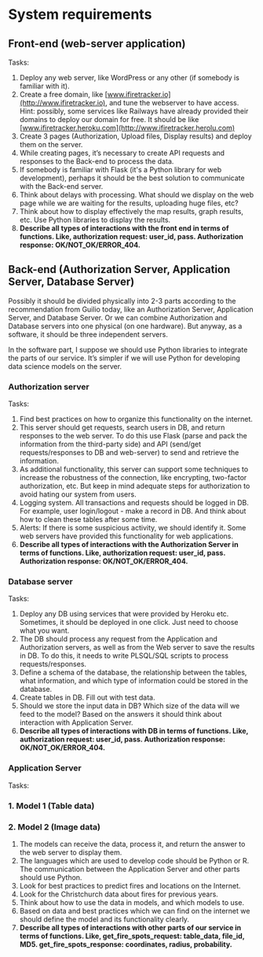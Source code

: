 ﻿# **System requirements**


## **Front-end (web-server application)**

Tasks:

1. Deploy any web server, like WordPress or any other (if somebody is familiar with it).
1. Create a free domain, like [www.ifiretracker.io](http://www.ifiretracker.io), and tune the webserver to have access. Hint: possibly, some services like Railways have already provided their domains to deploy our domain for free. It should be like [www.ifiretracker.heroku.com](http://www.ifiretracker.herolu.com) 
1. Create 3 pages (Authorization, Upload files, Display results) and deploy them on the server.
1. While creating pages, it’s necessary to create API requests and responses to the Back-end to process the data.
1. If somebody is familiar with Flask (it's a Python library for web development), perhaps it should be the best solution to communicate with the Back-end server.
1. Think about delays with processing. What should we display on the web page while we are waiting for the results, uploading huge files, etc?
1. Think about how to display effectively the map results, graph results, etc. Use Python libraries to display the results.
1. **Describe all types of interactions with the front end in terms of functions. Like, authorization request: user\_id, pass. Authorization response: OK/NOT\_OK/ERROR\_404.**

## **Back-end (Authorization Server, Application Server, Database Server)**

Possibly it should be divided physically into 2-3 parts according to the recommendation from Guilio today, like an Authorization Server, Application Server, and Database Server. Or we can combine Authorization and Database servers into one physical (on one hardware). But anyway, as a software, it should be three independent servers.

In the software part, I suppose we should use Python libraries to integrate the parts of our service. It’s simpler if we will use Python for developing data science models on the server.

### **Authorization server**

Tasks:

1. Find best practices on how to organize this functionality on the internet. 
1. This server should get requests, search users in DB, and return responses to the web server. To do this use Flask (parse and pack the information from the third-party side) and API (send/get requests/responses to DB and web-server) to send and retrieve the information.
1. As additional functionality, this server can support some techniques to increase the robustness of the connection, like encrypting, two-factor authorization, etc. But keep in mind adequate steps for authorization to avoid hating our system from users.
1. Logging system. All transactions and requests should be logged in DB. For example, user login/logout - make a record in DB. And think about how to clean these tables after some time.
1. Alerts: If there is some suspicious activity, we should identify it. Some web servers have provided this functionality for web applications.
1. **Describe all types of interactions with the Authorization Server in terms of functions. Like, authorization request: user\_id, pass. Authorization response: OK/NOT\_OK/ERROR\_404.**

### **Database server**

Tasks:

1. Deploy any DB using services that were provided by Heroku etc. Sometimes, it should be deployed in one click. Just need to choose what you want.
1. The DB should process any request from the Application and Authorization servers, as well as from the Web server to save the results in DB. To do this, it needs to write PLSQL/SQL scripts to process requests/responses.
1. Define a schema of the database, the relationship between the tables, what information, and which type of information could be stored in the database. 
1. Create tables in DB. Fill out with test data.
1. Should we store the input data in DB? Which size of the data will we feed to the model? Based on the answers it should think about interaction with Application Server.
1. **Describe all types of interactions with DB in terms of functions. Like, authorization request: user\_id, pass. Authorization response: OK/NOT\_OK/ERROR\_404.**

### **Application Server**

Tasks:

### 1. **Model 1 (Table data)**
### 2. **Model 2 (Image data)**
1. The models can receive the data, process it, and return the answer to the web server to display them.
1. The languages which are used to develop code should be Python or R. The communication between the Application Server and other parts should use Python.
1. Look for best practices to predict fires and locations on the Internet.
1. Look for the Christchurch data about fires for previous years.
1. Think about how to use the data in models, and which models to use.
1. Based on data and best practices which we can find on the internet we should define the model and its functionality clearly.
1. **Describe all types of interactions with other parts of our service in terms of functions. Like, get\_fire\_spots\_request: table\_data, file\_id, MD5. get\_fire\_spots\_response: coordinates, radius, probability.**
